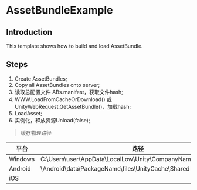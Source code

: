 # AssetBundleExample

## Introduction

This template shows how to build and load AssetBundle.

## Steps

1. Create AssetBundles;
2. Copy all AssetBundles onto server;
3. 读取总配置文件 ABs.manifest，获取文件hash;
4. WWW.LoadFromCacheOrDownload() 或 UnityWebRequest.GetAssetBundle()，加载hash;
5. LoadAsset;
6. 实例化，释放资源Unload(false);

> 缓存物理路径

平台 | 路径
-- | --
Windows | C:\Users\user\AppData\LocalLow\Unity\CompanyName_ProductName
Android | \Android\data\PackageName\files\UnityCache\Shared
iOS     | 
